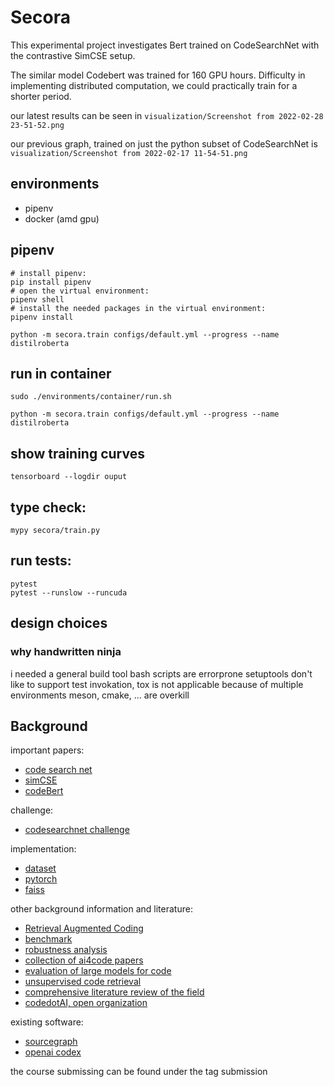 # Secora

This experimental project investigates Bert trained on CodeSearchNet with the contrastive SimCSE setup.

The similar model Codebert was trained for 160 GPU hours.
Difficulty in implementing distributed computation, we could practically train for a shorter period.

our latest results can be seen in `visualization/Screenshot from 2022-02-28 23-51-52.png`

our previous graph, trained on just the python subset of CodeSearchNet is `visualization/Screenshot from 2022-02-17 11-54-51.png`

## environments

- pipenv 
- docker (amd gpu)

## pipenv

```
# install pipenv:
pip install pipenv
# open the virtual environment:
pipenv shell
# install the needed packages in the virtual environment:
pipenv install

python -m secora.train configs/default.yml --progress --name distilroberta
```

## run in container
```
sudo ./environments/container/run.sh

python -m secora.train configs/default.yml --progress --name distilroberta
```

## show training curves
```
tensorboard --logdir ouput
```

## type check:
```
mypy secora/train.py
```

## run tests:
```
pytest
pytest --runslow --runcuda
```

## design choices
### why handwritten ninja
i needed a general build tool
bash scripts are errorprone
setuptools don't like to support test invokation, 
tox is not applicable because of multiple environments
meson, cmake, ... are overkill

## Background
important papers:  

- [code search net](https://arxiv.org/pdf/1909.09436.pdf)
- [simCSE](https://arxiv.org/abs/2104.08821)
- [codeBert](https://github.com/microsoft/CodeBERT)

challenge:

- [codesearchnet challenge](https://github.com/github/codesearchnet)


implementation:

- [dataset](https://huggingface.co/datasets/code_x_glue_tc_text_to_code)
- [pytorch](https://pytorch.org/docs/stable/index.html)
- [faiss](https://faiss.ai/)

other background information and literature:

- [Retrieval Augmented Coding](https://arxiv.org/pdf/2108.11601.pdf)
- [benchmark](https://github.com/openai/human-eval)
- [robustness analysis](https://arxiv.org/pdf/2002.03043.pdf)
- [collection of ai4code papers](https://github.com/bdqnghi/awesome-ai4code-papers)
- [evaluation of large models for code](https://arxiv.org/abs/2107.03374)
- [unsupervised code retrieval](https://arxiv.org/abs/2009.02731)
- [comprehensive literature review of the field](https://arxiv.org/abs/2009.06520)
- [codedotAI, open organization](https://github.com/CodedotAl)


existing software:

- [sourcegraph](https://sourcegraph.com/search)
- [openai codex](https://openai.com/blog/openai-codex/)

the course submissing can be found under the tag submission
